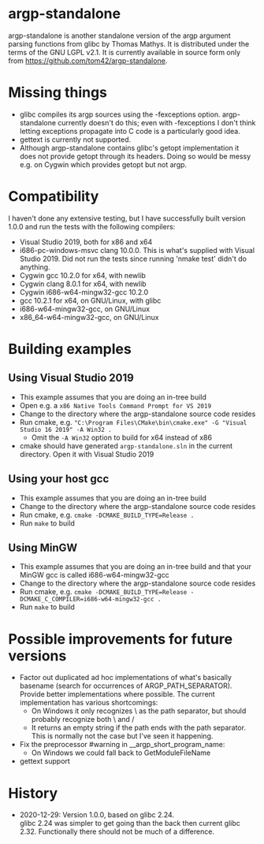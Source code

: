 <!--
SPDX-FileCopyrightText: 2020 Thomas Mathys
SPDX-License-Identifier: LGPL-2.1-or-later
argp-standalone: standalone version of glibc's argp functions.
-->

# argp-standalone
argp-standalone is another standalone version of the argp argument parsing functions from glibc by Thomas Mathys.
It is distributed under the terms of the GNU LGPL v2.1.
It is currently available in source form only from https://github.com/tom42/argp-standalone.

# Missing things
* glibc compiles its argp sources using the -fexceptions option. argp-standalone currently doesn't do this; even with -fexceptions I don't think letting exceptions propagate into C code is a particularly good idea.
* gettext is currently not supported.
* Although argp-standalone contains glibc's getopt implementation it does not provide getopt through its headers. Doing so would be messy e.g. on Cygwin which provides getopt but not argp.

# Compatibility
I haven't done any extensive testing, but I have successfully built version 1.0.0 and run the tests with the following compilers:
* Visual Studio 2019, both for x86 and x64
* i686-pc-windows-msvc clang 10.0.0. This is what's supplied with Visual Studio 2019. Did not run the tests since running 'nmake test' didn't do anything.
* Cygwin gcc 10.2.0 for x64, with newlib
* Cygwin clang 8.0.1 for x64, with newlib
* Cygwin i686-w64-mingw32-gcc 10.2.0
* gcc 10.2.1 for x64, on GNU/Linux, with glibc
* i686-w64-mingw32-gcc, on GNU/Linux
* x86_64-w64-mingw32-gcc, on GNU/Linux

# Building examples

## Using Visual Studio 2019
* This example assumes that you are doing an in-tree build
* Open e.g. a `x86 Native Tools Command Prompt for VS 2019`
* Change to the directory where the argp-standalone source code resides
* Run cmake, e.g. `"C:\Program Files\CMake\bin\cmake.exe" -G "Visual Studio 16 2019" -A Win32 .`
  * Omit the `-A Win32` option to build for x64 instead of x86
* cmake should have generated `argp-standalone.sln` in the current directory. Open it with Visual Studio 2019

## Using your host gcc
* This example assumes that you are doing an in-tree build
* Change to the directory where the argp-standalone source code resides
* Run cmake, e.g. `cmake -DCMAKE_BUILD_TYPE=Release .`
* Run `make` to build

## Using MinGW
* This example assumes that you are doing an in-tree build and that your MinGW gcc is called i686-w64-mingw32-gcc
* Change to the directory where the argp-standalone source code resides
* Run cmake, e.g. `cmake -DCMAKE_BUILD_TYPE=Release -DCMAKE_C_COMPILER=i686-w64-mingw32-gcc .`
* Run `make` to build

# Possible improvements for future versions
* Factor out duplicated ad hoc implementations of what's basically basename (search for occurrences of ARGP_PATH_SEPARATOR). Provide better implementations where possible. The current implementation has various shortcomings:
  * On Windows it only recognizes \ as the path separator, but should probably recognize both \ and /
  * It returns an empty string if the path ends with the path separator. This is normally not the case but I've seen it happening.
* Fix the preprocessor #warning in __argp_short_program_name:
  * On Windows we could fall back to GetModuleFileName
* gettext support

# History
* 2020-12-29: Version 1.0.0, based on glibc 2.24.  
  glibc 2.24 was simpler to get going than the back then current glibc 2.32. Functionally there should not be much of a difference.
